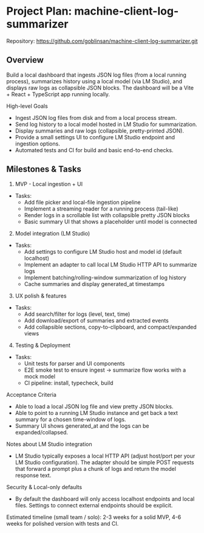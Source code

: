 # Project Plan: machine-client-log-summarizer

Repository: https://github.com/goblinsan/machine-client-log-summarizer.git

Overview
--------
Build a local dashboard that ingests JSON log files (from a local running process), summarizes history using a local model (via LM Studio), and displays raw logs as collapsible JSON blocks. The dashboard will be a Vite + React + TypeScript app running locally.

High-level Goals
- Ingest JSON log files from disk and from a local process stream.
- Send log history to a local model hosted in LM Studio for summarization.
- Display summaries and raw logs (collapsible, pretty-printed JSON).
- Provide a small settings UI to configure LM Studio endpoint and ingestion options.
- Automated tests and CI for build and basic end-to-end checks.

Milestones & Tasks
------------------

1) MVP - Local ingestion + UI
  - Tasks:
    - Add file picker and local-file ingestion pipeline
    - Implement a streaming reader for a running process (tail-like)
    - Render logs in a scrollable list with collapsible pretty JSON blocks
    - Basic summary UI that shows a placeholder until model is connected

2) Model integration (LM Studio)
  - Tasks:
    - Add settings to configure LM Studio host and model id (default localhost)
    - Implement an adapter to call local LM Studio HTTP API to summarize logs
    - Implement batching/rolling-window summarization of log history
    - Cache summaries and display generated_at timestamps

3) UX polish & features
  - Tasks:
    - Add search/filter for logs (level, text, time)
    - Add download/export of summaries and extracted events
    - Add collapsible sections, copy-to-clipboard, and compact/expanded views

4) Testing & Deployment
  - Tasks:
    - Unit tests for parser and UI components
    - E2E smoke test to ensure ingest -> summarize flow works with a mock model
    - CI pipeline: install, typecheck, build

Acceptance Criteria
- Able to load a local JSON log file and view pretty JSON blocks.
- Able to point to a running LM Studio instance and get back a text summary for a chosen time-window of logs.
- Summary UI shows generated_at and the logs can be expanded/collapsed.

Notes about LM Studio integration
- LM Studio typically exposes a local HTTP API (adjust host/port per your LM Studio configuration). The adapter should be simple POST requests that forward a prompt plus a chunk of logs and return the model response text.

Security & Local-only defaults
- By default the dashboard will only access localhost endpoints and local files. Settings to connect external endpoints should be explicit.

Estimated timeline (small team / solo): 2-3 weeks for a solid MVP, 4-6 weeks for polished version with tests and CI.
